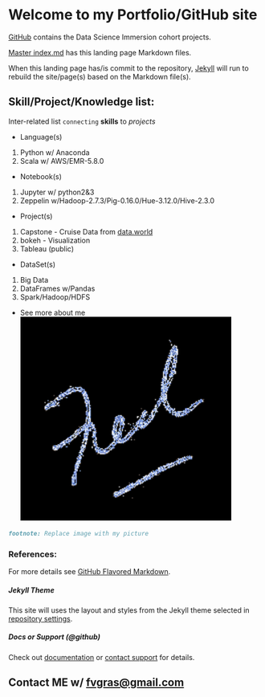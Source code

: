 # Welcome to my Portfolio/GitHub site

[GitHub](https://github.com/fvgras/) contains the Data Science Immersion cohort projects.

[Master index.md](https://github.com/fvgras/fvgras.github.io/edit/master/index.md) has this landing page Markdown files.


When this landing page has/is commit to the repository, [Jekyll](https://jekyllrb.com/) will run to rebuild the site/page(s) based on the Markdown file(s).

## Skill/Project/Knowledge list:

Inter-related list `connecting` **skills** to _projects_ 
- Language(s)
1. Python w/ Anaconda
2. Scala w/ AWS/EMR-5.8.0
- Notebook(s)
1. Jupyter w/ python2&3
2. Zeppelin w/Hadoop-2.7.3/Pig-0.16.0/Hue-3.12.0/Hive-2.3.0 
- Project(s)
1. Capstone - Cruise Data from [data.world](https://data.world/brandon-telle)
2. bokeh - Visualization
3. Tableau (public)
- DataSet(s)
1. Big Data
2. DataFrames w/Pandas
3. Spark/Hadoop/HDFS
- See more about me 
![Image](./fred_editor_image.png)


```markdown
footnote: Replace image with my picture
```

### References:
For more details see [GitHub Flavored Markdown](https://guides.github.com/features/mastering-markdown/).

##### Jekyll Theme
This site will uses the layout and styles from the Jekyll theme selected in [repository settings](https://github.com/fvgras/fvgras.github.io/settings). 

##### Docs or Support (@github)
Check out [documentation](https://help.github.com/categories/github-pages-basics/) or [contact support](https://github.com/contact) for details.

## Contact ME w/ [fvgras@gmail.com](mailto:fvgras@gmail.com)
